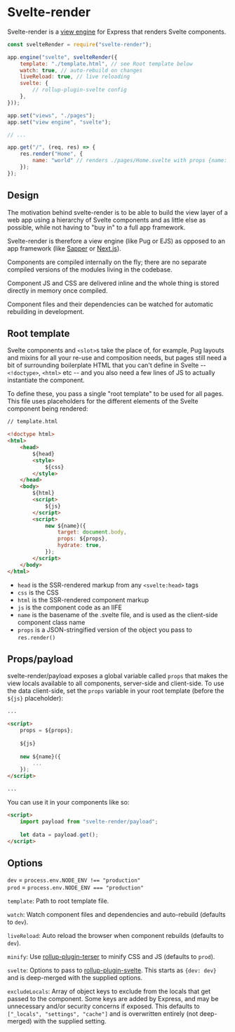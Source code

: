 Svelte-render
=============

Svelte-render is a [view engine](https://expressjs.com/en/guide/using-template-engines.html) for Express that renders Svelte components.

```javascript
const svelteRender = require("svelte-render");

app.engine("svelte", svelteRender({
	template: "./template.html", // see Root template below
	watch: true, // auto-rebuild on changes
	liveReload: true, // live reloading
	svelte: {
		// rollup-plugin-svelte config
	},
}));

app.set("views", "./pages");
app.set("view engine", "svelte");

// ...

app.get("/", (req, res) => {
	res.render("Home", {
		name: "world" // renders ./pages/Home.svelte with props {name: "world"}
	});
});
```

Design
------

The motivation behind svelte-render is to be able to build the view layer of a web app using a hierarchy of Svelte components and as little else as possible, while not having to "buy in" to a full app framework.

Svelte-render is therefore a view engine (like Pug or EJS) as opposed to an app framework (like [Sapper](https://sapper.svelte.dev) or [Next.js](https://nextjs.org)).

Components are compiled internally on the fly; there are no separate compiled versions of the modules living in the codebase.

Component JS and CSS are delivered inline and the whole thing is stored directly in memory once compiled.

Component files and their dependencies can be watched for automatic rebuilding in development.

Root template
-------------

Svelte components and `<slot>`s take the place of, for example, Pug layouts and mixins for all your re-use and composition needs, but pages still need a bit of surrounding boilerplate HTML that you can't define in Svelte -- `<!doctype>`, `<html>` etc -- and you also need a few lines of JS to actually instantiate the component.

To define these, you pass a single "root template" to be used for all pages.  This file uses placeholders for the different elements of the Svelte component being rendered:

```html
// template.html

<!doctype html>
<html>
	<head>
		${head}
		<style>
			${css}
		</style>
	</head>
	<body>
		${html}
		<script>
			${js}
		</script>
		<script>
			new ${name}({
				target: document.body,
				props: ${props},
				hydrate: true,
			});
		</script>
	</body>
</html>
```

- `head` is the SSR-rendered markup from any `<svelte:head>` tags
- `css` is the CSS
- `html` is the SSR-rendered component markup
- `js` is the component code as an IIFE
- `name` is the basename of the .svelte file, and is used as the client-side component class name
- `props` is a JSON-stringified version of the object you pass to `res.render()`

Props/payload
-------------

svelte-render/payload exposes a global variable called `props` that makes the view locals available to all components, server-side and client-side.  To use the data client-side, set the `props` variable in your root template (before the `${js}` placeholder):

```html
...

<script>
	props = ${props};
	
	${js}
	
	new ${name}({
		...
	});
</script>

...
```

You can use it in your components like so:

```html
<script>
	import payload from "svelte-render/payload";
	
	let data = payload.get();
</script>
```

Options
-------

`dev` = `process.env.NODE_ENV !== "production"`<br>
`prod` = `process.env.NODE_ENV === "production"`

`template`: Path to root template file.

`watch`: Watch component files and dependencies and auto-rebuild (defaults to `dev`).

`liveReload`: Auto reload the browser when component rebuilds (defaults to `dev`).

`minify`: Use [rollup-plugin-terser](https://github.com/TrySound/rollup-plugin-terser) to minify CSS and JS (defaults to `prod`).

`svelte`: Options to pass to [rollup-plugin-svelte](https://github.com/sveltejs/rollup-plugin-svelte).  This starts as `{dev: dev}` and is deep-merged with the supplied options.

`excludeLocals`: Array of object keys to exclude from the locals that get passed to the component.  Some keys are added by Express, and may be unnecessary and/or security concerns if exposed.  This defaults to `["_locals", "settings", "cache"]` and is overwritten entirely (not deep-merged) with the supplied setting.
